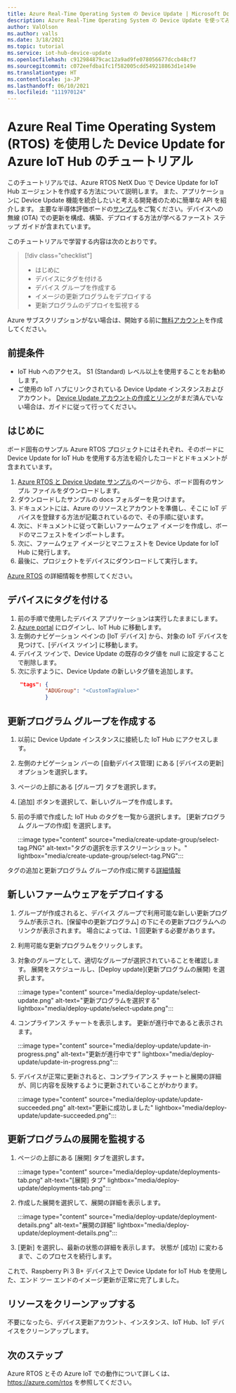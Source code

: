 ```yaml
---
title: Azure Real-Time Operating System の Device Update | Microsoft Docs
description: Azure Real-Time Operating System の Device Update を使ってみる
author: ValOlson
ms.author: valls
ms.date: 3/18/2021
ms.topic: tutorial
ms.service: iot-hub-device-update
ms.openlocfilehash: c912984879cac12a9ad9fe078056677dccb48cf7
ms.sourcegitcommit: c072eefdba1fc1f582005cdd549218863d1e149e
ms.translationtype: HT
ms.contentlocale: ja-JP
ms.lasthandoff: 06/10/2021
ms.locfileid: "111970124"
---
```

# <a name="device-update-for-azure-iot-hub-tutorial-using-azure-real-time-operating-system-rtos"></a>Azure Real Time Operating System (RTOS) を使用した Device Update for Azure IoT Hub のチュートリアル

このチュートリアルでは、Azure RTOS NetX Duo で Device Update for IoT Hub エージェントを作成する方法について説明します。 また、アプリケーションに Device Update 機能を統合したいと考える開発者のために簡単な API を紹介します。 主要な半導体評価ボードの[サンプル](https://github.com/azure-rtos/samples/tree/PublicPreview/ADU)をご覧ください。デバイスへの無線 (OTA) での更新を構成、構築、デプロイする方法が学べるファースト ステップ ガイドが含まれています。

このチュートリアルで学習する内容は次のとおりです。
> [!div class="checklist"]
> * はじめに
> * デバイスにタグを付ける
> * デバイス グループを作成する
> * イメージの更新プログラムをデプロイする
> * 更新プログラムのデプロイを監視する

Azure サブスクリプションがない場合は、開始する前に[無料アカウント](https://azure.microsoft.com/free/?WT.mc_id=A261C142F)を作成してください。

## <a name="prerequisites"></a>前提条件
* IoT Hub へのアクセス。 S1 (Standard) レベル以上を使用することをお勧めします。
* ご使用の IoT ハブにリンクされている Device Update インスタンスおよびアカウント。 [Device Update アカウントの作成とリンク](./create-device-update-account.md)がまだ済んでいない場合は、ガイドに従って行ってください。

## <a name="get-started"></a>はじめに

ボード固有のサンプル Azure RTOS プロジェクトにはそれぞれ、そのボードに Device Update for IoT Hub を使用する方法を紹介したコードとドキュメントが含まれています。 
1. [Azure RTOS と Device Update サンプル](https://github.com/azure-rtos/samples/tree/PublicPreview/ADU)のページから、ボード固有のサンプル ファイルをダウンロードします。
2. ダウンロードしたサンプルの docs フォルダーを見つけます。
3. ドキュメントには、Azure のリソースとアカウントを準備し、そこに IoT デバイスを登録する方法が記載されているので、その手順に従います。
5. 次に、ドキュメントに従って新しいファームウェア イメージを作成し、ボードのマニフェストをインポートします。
6. 次に、ファームウェア イメージとマニフェストを Device Update for IoT Hub に発行します。
7. 最後に、プロジェクトをデバイスにダウンロードして実行します。

[Azure RTOS](/azure/rtos/) の詳細情報を参照してください。  

## <a name="tag-your-device"></a>デバイスにタグを付ける

1. 前の手順で使用したデバイス アプリケーションは実行したままにします。
2. [Azure portal](https://portal.azure.com) にログインし、IoT Hub に移動します。
3. 左側のナビゲーション ペインの [IoT デバイス] から、対象の IoT デバイスを見つけて、[デバイス ツイン] に移動します。
4. デバイス ツインで、Device Update の既存のタグ値を null に設定することで削除します。
5. 次に示すように、Device Update の新しいタグ値を追加します。

```JSON
    "tags": {
            "ADUGroup": "<CustomTagValue>"
            }
```

## <a name="create-update-group"></a>更新プログラム グループを作成する

1. 以前に Device Update インスタンスに接続した IoT Hub にアクセスします。
2. 左側のナビゲーション バーの [自動デバイス管理] にある [デバイスの更新] オプションを選択します。
3. ページの上部にある [グループ] タブを選択します。 
4. [追加] ボタンを選択して、新しいグループを作成します。
5. 前の手順で作成した IoT Hub のタグを一覧から選択します。 [更新プログラム グループの作成] を選択します。

   :::image type="content" source="media/create-update-group/select-tag.PNG" alt-text="タグの選択を示すスクリーンショット。" lightbox="media/create-update-group/select-tag.PNG":::

タグの追加と更新プログラム グループの作成に関する[詳細情報](create-update-group.md)

## <a name="deploy-new-firmware"></a>新しいファームウェアをデプロイする

1. グループが作成されると、デバイス グループで利用可能な新しい更新プログラムが表示され、[保留中の更新プログラム] の下にその更新プログラムへのリンクが表示されます。 場合によっては、1 回更新する必要があります。 
2. 利用可能な更新プログラムをクリックします。
3. 対象のグループとして、適切なグループが選択されていることを確認します。 展開をスケジュールし、[Deploy update]\(更新プログラムの展開\) を選択します。

   :::image type="content" source="media/deploy-update/select-update.png" alt-text="更新プログラムを選択する" lightbox="media/deploy-update/select-update.png":::

4. コンプライアンス チャートを表示します。 更新が進行中であると表示されます。 

   :::image type="content" source="media/deploy-update/update-in-progress.png" alt-text="更新が進行中です" lightbox="media/deploy-update/update-in-progress.png":::

5. デバイスが正常に更新されると、コンプライアンス チャートと展開の詳細が、同じ内容を反映するように更新されていることがわかります。 

   :::image type="content" source="media/deploy-update/update-succeeded.png" alt-text="更新に成功しました" lightbox="media/deploy-update/update-succeeded.png":::

## <a name="monitor-an-update-deployment"></a>更新プログラムの展開を監視する

1. ページの上部にある [展開] タブを選択します。

   :::image type="content" source="media/deploy-update/deployments-tab.png" alt-text="[展開] タブ" lightbox="media/deploy-update/deployments-tab.png":::

2. 作成した展開を選択して、展開の詳細を表示します。

   :::image type="content" source="media/deploy-update/deployment-details.png" alt-text="展開の詳細" lightbox="media/deploy-update/deployment-details.png":::

3. [更新] を選択し、最新の状態の詳細を表示します。 状態が [成功] に変わるまで、このプロセスを続行します。

これで、Raspberry Pi 3 B+ デバイス上で Device Update for IoT Hub を使用した、エンド ツー エンドのイメージ更新が正常に完了しました。 

## <a name="cleanup-resources"></a>リソースをクリーンアップする

不要になったら、デバイス更新アカウント、インスタンス、IoT Hub、IoT デバイスをクリーンアップします。 

## <a name="next-steps"></a>次のステップ

Azure RTOS とその Azure IoT での動作について詳しくは、 https://azure.com/rtos を参照してください。